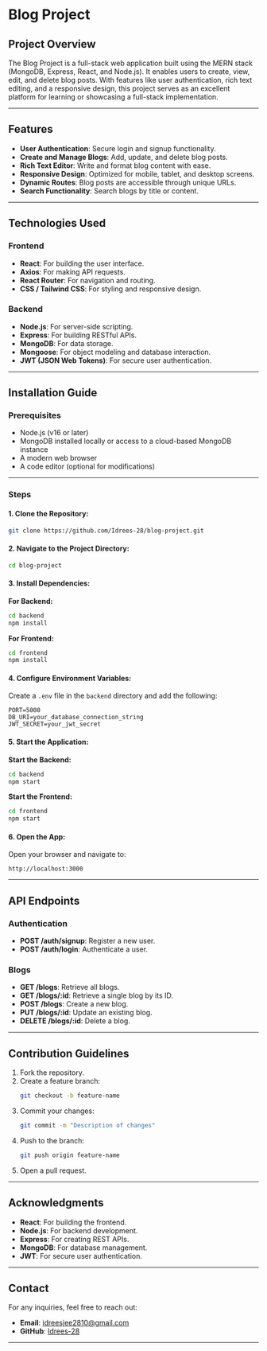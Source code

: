# Blog Project

## Project Overview
The Blog Project is a full-stack web application built using the MERN stack (MongoDB, Express, React, and Node.js). It enables users to create, view, edit, and delete blog posts. With features like user authentication, rich text editing, and a responsive design, this project serves as an excellent platform for learning or showcasing a full-stack implementation.

---

## Features
- **User Authentication**: Secure login and signup functionality.
- **Create and Manage Blogs**: Add, update, and delete blog posts.
- **Rich Text Editor**: Write and format blog content with ease.
- **Responsive Design**: Optimized for mobile, tablet, and desktop screens.
- **Dynamic Routes**: Blog posts are accessible through unique URLs.
- **Search Functionality**: Search blogs by title or content.

---

## Technologies Used

### Frontend
- **React**: For building the user interface.
- **Axios**: For making API requests.
- **React Router**: For navigation and routing.
- **CSS / Tailwind CSS**: For styling and responsive design.

### Backend
- **Node.js**: For server-side scripting.
- **Express**: For building RESTful APIs.
- **MongoDB**: For data storage.
- **Mongoose**: For object modeling and database interaction.
- **JWT (JSON Web Tokens)**: For secure user authentication.

---

## Installation Guide

### Prerequisites
- Node.js (v16 or later)
- MongoDB installed locally or access to a cloud-based MongoDB instance
- A modern web browser
- A code editor (optional for modifications)

---

### Steps

#### 1. Clone the Repository:
   ```bash
   git clone https://github.com/Idrees-28/blog-project.git
   ```

#### 2. Navigate to the Project Directory:
   ```bash
   cd blog-project
   ```

#### 3. Install Dependencies:

   **For Backend:**
   ```bash
   cd backend
   npm install
   ```

   **For Frontend:**
   ```bash
   cd frontend
   npm install
   ```

#### 4. Configure Environment Variables:
Create a `.env` file in the `backend` directory and add the following:
   ```
   PORT=5000
   DB_URI=your_database_connection_string
   JWT_SECRET=your_jwt_secret
   ```

#### 5. Start the Application:

   **Start the Backend:**
   ```bash
   cd backend
   npm start
   ```

   **Start the Frontend:**
   ```bash
   cd frontend
   npm start
   ```

#### 6. Open the App:
   Open your browser and navigate to:
   ```
   http://localhost:3000
   ```

---

## API Endpoints

### Authentication
- **POST /auth/signup**: Register a new user.
- **POST /auth/login**: Authenticate a user.

### Blogs
- **GET /blogs**: Retrieve all blogs.
- **GET /blogs/:id**: Retrieve a single blog by its ID.
- **POST /blogs**: Create a new blog.
- **PUT /blogs/:id**: Update an existing blog.
- **DELETE /blogs/:id**: Delete a blog.

---

## Contribution Guidelines
1. Fork the repository.
2. Create a feature branch:
   ```bash
   git checkout -b feature-name
   ```
3. Commit your changes:
   ```bash
   git commit -m "Description of changes"
   ```
4. Push to the branch:
   ```bash
   git push origin feature-name
   ```
5. Open a pull request.

---

## Acknowledgments
- **React**: For building the frontend.
- **Node.js**: For backend development.
- **Express**: For creating REST APIs.
- **MongoDB**: For database management.
- **JWT**: For secure user authentication.

---

## Contact
For any inquiries, feel free to reach out:
- **Email**: idreesjee2810@gmail.com
- **GitHub**: [Idrees-28](https://github.com/Idrees-28)

---
